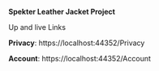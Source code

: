 **Spekter Leather Jacket Project**


Up and live Links

**Privacy**: https://localhost:44352/Privacy

**Account**: https://localhost:44352/Account
